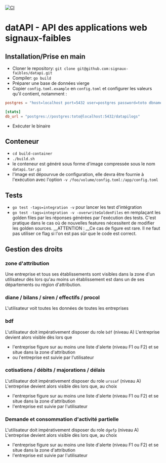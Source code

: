 [![CI](https://github.com/signaux-faibles/datapi/actions/workflows/pipeline.yml/badge.svg)](https://github.com/signaux-faibles/datapi/actions/workflows/pipeline.yml)

# datAPI - API des applications web signaux-faibles

## Installation/Prise en main
-   Cloner le repository: `git clone git@github.com:signaux-faibles/datapi.git`  
-   Compiler: `go build`  
-   Préparer une base de données vierge
-   Copier `config.toml.example` en `config.toml` et configurer les valeurs qu'il contient, notamment :
  
```toml
postgres = "host=localhost port=5432 user=postgres password=toto dbname=postgres"

[stats]
db_url = "postgres://postgres:toto@localhost:5432/datapilogs"
```

-   Exécuter le binaire

## Conteneur
-  `cd build-container`
-  `./build.sh`
-  le conteneur est généré sous forme d'image compressée sous le nom `datapi.tar.gz`
-  l'image est dépourvue de configuration, elle devra être fournie à l'exécution avec l'option `-v /foo/volume/config.toml:/app/config.toml`

## Tests
-  `go test -tags=integration -v` pour lancer les test d'intégration
-  `go test -tags=integration -v -overwriteGoldenFiles` en remplaçant les golden files par les réponses générées 
  par l'exécution des tests. C'est pratique dans le cas où de nouvelles features nécessitent de modifier les golden sources.
  __ATTENTION : __Ce cas de figure est rare. Il ne faut pas utiliser ce flag si l'on est pas sûr que le code est correct. 


## Gestion des droits
### zone d'attribution
Une entreprise et tous ses établissements sont visibles dans la zone d'un utilisateur dès lors qu'au moins un établissement est dans un de ses départements ou région d'attribution.

### diane / bilans / siren / effectifs / procol
L'utilisateur voit toutes les données de toutes les entreprises

### bdf
L'utilisateur doit impérativement disposer du role `bdf` (niveau A)
L'entreprise devient alors visible dès lors que
-   l'entreprise figure sur au moins une liste d'alerte (niveau F1 ou F2) et se situe dans la zone d'attribution
-   ou l'entreprise est suivie par l'utilisateur

### cotisations / débits / majorations / délais
L'utilisateur doit impérativement disposer du role `urssaf` (niveau A)
L'entreprise devient alors visible dès lors que, au choix
-   l'entreprise figure sur au moins une liste d'alerte (niveau F1 ou F2) et se situe dans la zone d'attribution
-   l'entreprise est suivie par l'utilisateur

### Demande et consommation d'activité partielle
L'utilisateur doit impérativement disposer du role `dgefp` (niveau A)
L'entreprise devient alors visible dès lors que, au choix
-   l'entreprise figure sur au moins une liste d'alerte (niveau F1 ou F2) et se situe dans la zone d'attribution
-   l'entreprise est suivie par l'utilisateur
